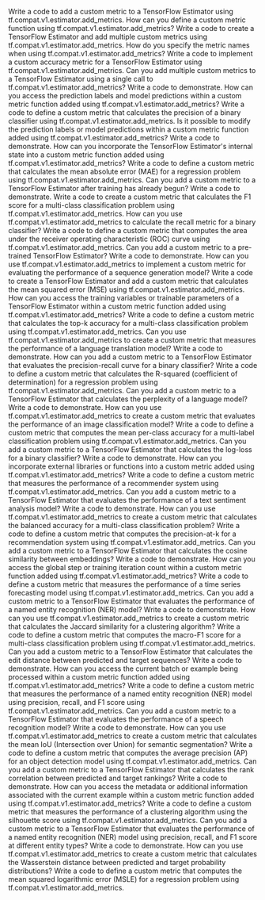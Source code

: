 Write a code to add a custom metric to a TensorFlow Estimator using tf.compat.v1.estimator.add_metrics.
How can you define a custom metric function using tf.compat.v1.estimator.add_metrics?
Write a code to create a TensorFlow Estimator and add multiple custom metrics using tf.compat.v1.estimator.add_metrics.
How do you specify the metric names when using tf.compat.v1.estimator.add_metrics?
Write a code to implement a custom accuracy metric for a TensorFlow Estimator using tf.compat.v1.estimator.add_metrics.
Can you add multiple custom metrics to a TensorFlow Estimator using a single call to tf.compat.v1.estimator.add_metrics? Write a code to demonstrate.
How can you access the prediction labels and model predictions within a custom metric function added using tf.compat.v1.estimator.add_metrics?
Write a code to define a custom metric that calculates the precision of a binary classifier using tf.compat.v1.estimator.add_metrics.
Is it possible to modify the prediction labels or model predictions within a custom metric function added using tf.compat.v1.estimator.add_metrics? Write a code to demonstrate.
How can you incorporate the TensorFlow Estimator's internal state into a custom metric function added using tf.compat.v1.estimator.add_metrics?
Write a code to define a custom metric that calculates the mean absolute error (MAE) for a regression problem using tf.compat.v1.estimator.add_metrics.
Can you add a custom metric to a TensorFlow Estimator after training has already begun? Write a code to demonstrate.
Write a code to create a custom metric that calculates the F1 score for a multi-class classification problem using tf.compat.v1.estimator.add_metrics.
How can you use tf.compat.v1.estimator.add_metrics to calculate the recall metric for a binary classifier?
Write a code to define a custom metric that computes the area under the receiver operating characteristic (ROC) curve using tf.compat.v1.estimator.add_metrics.
Can you add a custom metric to a pre-trained TensorFlow Estimator? Write a code to demonstrate.
How can you use tf.compat.v1.estimator.add_metrics to implement a custom metric for evaluating the performance of a sequence generation model?
Write a code to create a TensorFlow Estimator and add a custom metric that calculates the mean squared error (MSE) using tf.compat.v1.estimator.add_metrics.
How can you access the training variables or trainable parameters of a TensorFlow Estimator within a custom metric function added using tf.compat.v1.estimator.add_metrics?
Write a code to define a custom metric that calculates the top-k accuracy for a multi-class classification problem using tf.compat.v1.estimator.add_metrics.
Can you use tf.compat.v1.estimator.add_metrics to create a custom metric that measures the performance of a language translation model? Write a code to demonstrate.
How can you add a custom metric to a TensorFlow Estimator that evaluates the precision-recall curve for a binary classifier?
Write a code to define a custom metric that calculates the R-squared (coefficient of determination) for a regression problem using tf.compat.v1.estimator.add_metrics.
Can you add a custom metric to a TensorFlow Estimator that calculates the perplexity of a language model? Write a code to demonstrate.
How can you use tf.compat.v1.estimator.add_metrics to create a custom metric that evaluates the performance of an image classification model?
Write a code to define a custom metric that computes the mean per-class accuracy for a multi-label classification problem using tf.compat.v1.estimator.add_metrics.
Can you add a custom metric to a TensorFlow Estimator that calculates the log-loss for a binary classifier? Write a code to demonstrate.
How can you incorporate external libraries or functions into a custom metric added using tf.compat.v1.estimator.add_metrics?
Write a code to define a custom metric that measures the performance of a recommender system using tf.compat.v1.estimator.add_metrics.
Can you add a custom metric to a TensorFlow Estimator that evaluates the performance of a text sentiment analysis model? Write a code to demonstrate.
How can you use tf.compat.v1.estimator.add_metrics to create a custom metric that calculates the balanced accuracy for a multi-class classification problem?
Write a code to define a custom metric that computes the precision-at-k for a recommendation system using tf.compat.v1.estimator.add_metrics.
Can you add a custom metric to a TensorFlow Estimator that calculates the cosine similarity between embeddings? Write a code to demonstrate.
How can you access the global step or training iteration count within a custom metric function added using tf.compat.v1.estimator.add_metrics?
Write a code to define a custom metric that measures the performance of a time series forecasting model using tf.compat.v1.estimator.add_metrics.
Can you add a custom metric to a TensorFlow Estimator that evaluates the performance of a named entity recognition (NER) model? Write a code to demonstrate.
How can you use tf.compat.v1.estimator.add_metrics to create a custom metric that calculates the Jaccard similarity for a clustering algorithm?
Write a code to define a custom metric that computes the macro-F1 score for a multi-class classification problem using tf.compat.v1.estimator.add_metrics.
Can you add a custom metric to a TensorFlow Estimator that calculates the edit distance between predicted and target sequences? Write a code to demonstrate.
How can you access the current batch or example being processed within a custom metric function added using tf.compat.v1.estimator.add_metrics?
Write a code to define a custom metric that measures the performance of a named entity recognition (NER) model using precision, recall, and F1 score using tf.compat.v1.estimator.add_metrics.
Can you add a custom metric to a TensorFlow Estimator that evaluates the performance of a speech recognition model? Write a code to demonstrate.
How can you use tf.compat.v1.estimator.add_metrics to create a custom metric that calculates the mean IoU (Intersection over Union) for semantic segmentation?
Write a code to define a custom metric that computes the average precision (AP) for an object detection model using tf.compat.v1.estimator.add_metrics.
Can you add a custom metric to a TensorFlow Estimator that calculates the rank correlation between predicted and target rankings? Write a code to demonstrate.
How can you access the metadata or additional information associated with the current example within a custom metric function added using tf.compat.v1.estimator.add_metrics?
Write a code to define a custom metric that measures the performance of a clustering algorithm using the silhouette score using tf.compat.v1.estimator.add_metrics.
Can you add a custom metric to a TensorFlow Estimator that evaluates the performance of a named entity recognition (NER) model using precision, recall, and F1 score at different entity types? Write a code to demonstrate.
How can you use tf.compat.v1.estimator.add_metrics to create a custom metric that calculates the Wasserstein distance between predicted and target probability distributions?
Write a code to define a custom metric that computes the mean squared logarithmic error (MSLE) for a regression problem using tf.compat.v1.estimator.add_metrics.